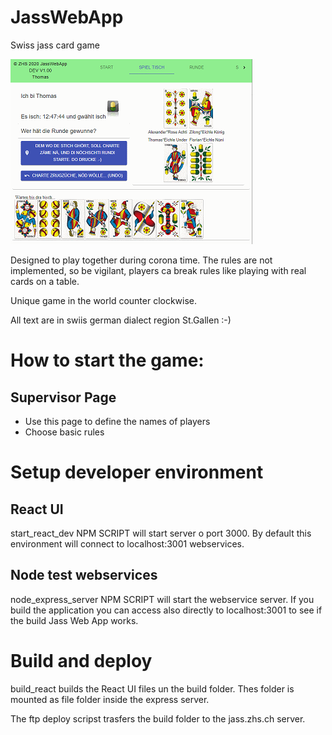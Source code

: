 # JassWebApp
Swiss jass card game

![screen shot](screenshot.png)

Designed to play together during corona time. The rules are not implemented, so be vigilant, players ca break rules like playing with real cards on a table.

Unique game in the world counter clockwise.

All text are in swiis german dialect region St.Gallen :-)

# How to start the game:
## Supervisor Page
* Use this page to define the names of players
* Choose basic rules

# Setup developer environment
## React UI
start_react_dev NPM SCRIPT will start server o port 3000. By default this environment will connect to localhost:3001 webservices.
## Node test webservices
node_express_server NPM SCRIPT will start the webservice server. If you build the application you can access also directly to localhost:3001 to see if the build Jass Web App works.

# Build and deploy
build_react builds the React UI files un the build folder. Thes folder is mounted as file folder inside the express server.

The ftp deploy scripst trasfers the build folder to the jass.zhs.ch server.
